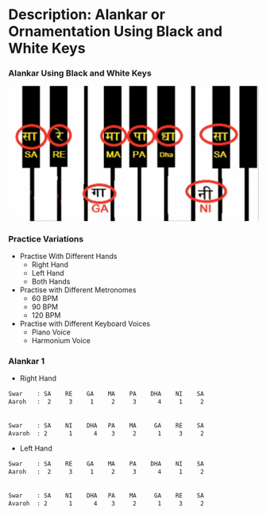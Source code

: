 # Description: Alankar or Ornamentation Using Black and White Keys

### Alankar Using Black and White Keys
![](images/saptak-using-black-and-white-keys.png)

### Practice Variations
* Practise With Different Hands
    - Right Hand
    - Left Hand
    - Both Hands
* Practise with Different Metronomes
    - 60 BPM
    - 90 BPM
    - 120 BPM
* Practise with Different Keyboard Voices
    - Piano Voice
    - Harmonium Voice
    
### Alankar 1
* Right Hand
```
Swar    : SA    RE    GA    MA    PA    DHA    NI    SA
Aaroh   :  2     3     1     2     3      4     1     2


Swar    : SA    NI    DHA   PA    MA     GA    RE    SA
Avaroh  : 2      1      4    3     2      1     3     2
```
* Left Hand
```
Swar    : SA    RE    GA    MA    PA    DHA    NI    SA
Aaroh   :  2     3     1     2     3      4     1     2


Swar    : SA    NI    DHA   PA    MA     GA    RE    SA
Avaroh  : 2      1      4    3     2      1     3     2
```

